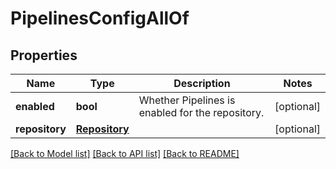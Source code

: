 # PipelinesConfigAllOf

## Properties
Name | Type | Description | Notes
------------ | ------------- | ------------- | -------------
**enabled** | **bool** | Whether Pipelines is enabled for the repository. | [optional] 
**repository** | [**Repository**](Repository.md) |  | [optional] 

[[Back to Model list]](../README.md#documentation-for-models) [[Back to API list]](../README.md#documentation-for-api-endpoints) [[Back to README]](../README.md)


